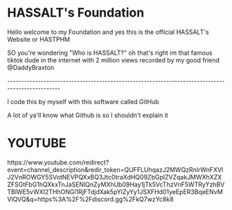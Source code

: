 <h1>HASSALT's Foundation</h1>
<body>Hello welcome to my Foundation and yes this is the official HASSALT's Website or HASTPHM</body>
<p>SO you're wondering "Who is HASSALT?" oh that's right im that famous tiktok dude in the internet with 2 million views recorded by my good friend @DaddyBraxton</p>
<p>-------------------------------------------------------------------------------------------------</p>
<body>I code this by myself with this software called GitHub</body>
<p>A lot of ya'll know what Github is so I shouldn't explain it</p>
<h1>YOUTUBE</h1> <html>https://www.youtube.com/redirect?event=channel_description&redir_token=QUFFLUhqazJ2MWQzRnlrWnFXVlJ2VnROWGY5SVotNEVPQXxBQ3Jtc0traXdHQ09ZbGpIZVZqakJMWXhXZXZFSGtFbG1hQXkxTnJaSENlQnZyMXhUb09Hay1jTk5VcThzVnF5WTRyYzhBVTBlWE5vWXI2THhONGl1RjFTdjdXak5pYlZyYy1JSXFHd01yeEpER3BqeENvMVlQVQ&q=https%3A%2F%2Fdiscord.gg%2FkQ7wzYc8k8</html>


